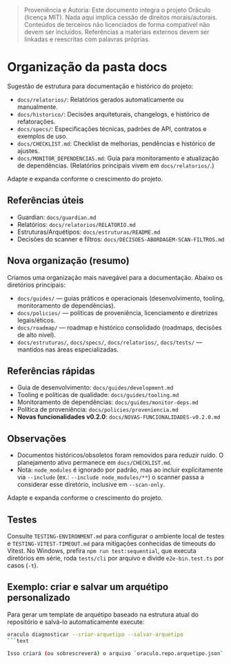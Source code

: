 > Proveniência e Autoria: Este documento integra o projeto Oráculo (licença MIT).
> Nada aqui implica cessão de direitos morais/autorais.
> Conteúdos de terceiros não licenciados de forma compatível não devem ser incluídos.
> Referências a materiais externos devem ser linkadas e reescritas com palavras próprias.

# Organização da pasta docs

Sugestão de estrutura para documentação e histórico do projeto:

- `docs/relatorios/`: Relatórios gerados automaticamente ou manualmente.
- `docs/historico/`: Decisões arquiteturais, changelogs, e histórico de refatorações.
- `docs/specs/`: Especificações técnicas, padrões de API, contratos e exemplos de uso.
- `docs/CHECKLIST.md`: Checklist de melhorias, pendências e histórico de ajustes.
- `docs/MONITOR_DEPENDENCIAS.md`: Guia para monitoramento e atualização de dependências.
  (Relatórios principais vivem em `docs/relatorios/`.)

Adapte e expanda conforme o crescimento do projeto.

## Referências úteis

- Guardian: `docs/guardian.md`
- Relatórios: `docs/relatorios/RELATORIO.md`
- Estruturas/Arquétipos: `docs/estruturas/README.md`
- Decisões do scanner e filtros: `docs/DECISOES-ABORDAGEM-SCAN-FILTROS.md`

## Nova organização (resumo)

Criamos uma organização mais navegável para a documentação. Abaixo os diretórios principais:

- `docs/guides/` — guias práticos e operacionais (desenvolvimento, tooling, monitoramento de dependências).
- `docs/policies/` — políticas de proveniência, licenciamento e diretrizes legais/éticos.
- `docs/roadmap/` — roadmap e histórico consolidado (roadmaps, decisões de alto nível).
- `docs/estruturas/`, `docs/specs/`, `docs/relatorios/`, `docs/tests/` — mantidos nas áreas especializadas.

## Referências rápidas

- Guia de desenvolvimento: `docs/guides/development.md`
- Tooling e políticas de qualidade: `docs/guides/tooling.md`
- Monitoramento de dependências: `docs/guides/monitor-deps.md`
- Política de proveniência: `docs/policies/proveniencia.md`
- **Novas funcionalidades v0.2.0**: `docs/NOVAS-FUNCIONALIDADES-v0.2.0.md`

## Observações

- Documentos históricos/obsoletos foram removidos para reduzir ruído. O planejamento ativo permanece em `docs/CHECKLIST.md`.
- Nota: `node_modules` é ignorado por padrão, mas ao incluir explicitamente via `--include` (ex.: `--include node_modules/**`) o scanner passa a considerar esse diretório, inclusive em `--scan-only`.

Adapte e expanda conforme o crescimento do projeto.

## Testes

Consulte `TESTING-ENVIRONMENT.md` para configurar o ambiente local de testes e `TESTING-VITEST-TIMEOUT.md` para mitigações conhecidas de timeouts do Vitest. No Windows, prefira `npm run test:sequential`, que executa diretórios em série, roda `tests/cli` por arquivo e divide `e2e-bin.test.ts` por casos (`-t`).

## Exemplo: criar e salvar um arquétipo personalizado

Para gerar um template de arquétipo baseado na estrutura atual do repositório e salvá-lo automaticamente execute:

````bash
oraculo diagnosticar --criar-arquetipo --salvar-arquetipo
```text

Isso criará (ou sobrescreverá) o arquivo `oraculo.repo.arquetipo.json` na raiz do projeto.
````
